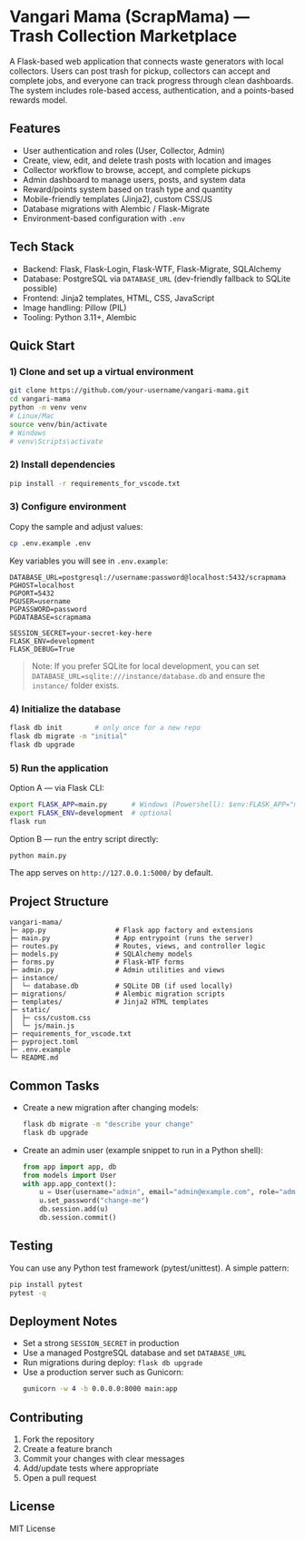 # Vangari Mama (ScrapMama) — Trash Collection Marketplace

A Flask-based web application that connects waste generators with local collectors. Users can post trash for pickup, collectors can accept and complete jobs, and everyone can track progress through clean dashboards. The system includes role-based access, authentication, and a points-based rewards model.

## Features

- User authentication and roles (User, Collector, Admin)
- Create, view, edit, and delete trash posts with location and images
- Collector workflow to browse, accept, and complete pickups
- Admin dashboard to manage users, posts, and system data
- Reward/points system based on trash type and quantity
- Mobile-friendly templates (Jinja2), custom CSS/JS
- Database migrations with Alembic / Flask-Migrate
- Environment-based configuration with `.env`

## Tech Stack

- Backend: Flask, Flask-Login, Flask-WTF, Flask-Migrate, SQLAlchemy
- Database: PostgreSQL via `DATABASE_URL` (dev-friendly fallback to SQLite possible)
- Frontend: Jinja2 templates, HTML, CSS, JavaScript
- Image handling: Pillow (PIL)
- Tooling: Python 3.11+, Alembic

## Quick Start

### 1) Clone and set up a virtual environment
```bash
git clone https://github.com/your-username/vangari-mama.git
cd vangari-mama
python -m venv venv
# Linux/Mac
source venv/bin/activate
# Windows
# venv\Scripts\activate
```

### 2) Install dependencies
```bash
pip install -r requirements_for_vscode.txt
```

### 3) Configure environment
Copy the sample and adjust values:
```bash
cp .env.example .env
```
Key variables you will see in `.env.example`:
```
DATABASE_URL=postgresql://username:password@localhost:5432/scrapmama
PGHOST=localhost
PGPORT=5432
PGUSER=username
PGPASSWORD=password
PGDATABASE=scrapmama

SESSION_SECRET=your-secret-key-here
FLASK_ENV=development
FLASK_DEBUG=True
```

> Note: If you prefer SQLite for local development, you can set `DATABASE_URL=sqlite:///instance/database.db` and ensure the `instance/` folder exists.

### 4) Initialize the database
```bash
flask db init        # only once for a new repo
flask db migrate -m "initial"
flask db upgrade
```

### 5) Run the application

Option A — via Flask CLI:
```bash
export FLASK_APP=main.py      # Windows (Powershell): $env:FLASK_APP="main.py"
export FLASK_ENV=development  # optional
flask run
```

Option B — run the entry script directly:
```bash
python main.py
```

The app serves on `http://127.0.0.1:5000/` by default.

## Project Structure

```
vangari-mama/
├─ app.py                 # Flask app factory and extensions
├─ main.py                # App entrypoint (runs the server)
├─ routes.py              # Routes, views, and controller logic
├─ models.py              # SQLAlchemy models
├─ forms.py               # Flask-WTF forms
├─ admin.py               # Admin utilities and views
├─ instance/
│  └─ database.db         # SQLite DB (if used locally)
├─ migrations/            # Alembic migration scripts
├─ templates/             # Jinja2 HTML templates
├─ static/
│  ├─ css/custom.css
│  └─ js/main.js
├─ requirements_for_vscode.txt
├─ pyproject.toml
├─ .env.example
└─ README.md
```

## Common Tasks

- Create a new migration after changing models:
  ```bash
  flask db migrate -m "describe your change"
  flask db upgrade
  ```

- Create an admin user (example snippet to run in a Python shell):
  ```python
  from app import app, db
  from models import User
  with app.app_context():
      u = User(username="admin", email="admin@example.com", role="admin")
      u.set_password("change-me")
      db.session.add(u)
      db.session.commit()
  ```

## Testing

You can use any Python test framework (pytest/unittest). A simple pattern:
```bash
pip install pytest
pytest -q
```

## Deployment Notes

- Set a strong `SESSION_SECRET` in production
- Use a managed PostgreSQL database and set `DATABASE_URL`
- Run migrations during deploy: `flask db upgrade`
- Use a production server such as Gunicorn:
  ```bash
  gunicorn -w 4 -b 0.0.0.0:8000 main:app
  ```

## Contributing

1. Fork the repository
2. Create a feature branch
3. Commit your changes with clear messages
4. Add/update tests where appropriate
5. Open a pull request

## License

MIT License
